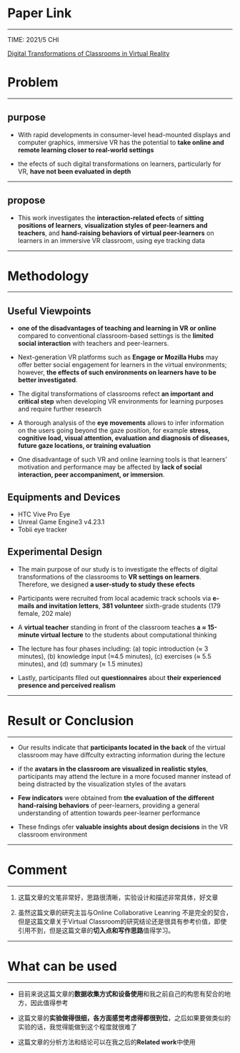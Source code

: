 # Paper Link
---

TIME: 2021/5 CHI

[Digital Transformations of Classrooms in Virtual Reality](https://dl.acm.org/doi/10.1145/3411764.3445596)


# Problem
---

## purpose

- With rapid developments in consumer-level head-mounted displays and computer graphics, immersive VR has the potential to **take online and remote learning closer to real-world settings**

- the efects of such digital transformations on learners, particularly for VR, **have not been evaluated in depth**
---

## propose

- This work investigates the **interaction-related efects** of **sitting positions of learners**, **visualization styles of peer-learners and teachers**, and **hand-raising behaviors of virtual peer-learners** on learners in an immersive VR classroom, using eye tracking data
---

# Methodology
---

## Useful Viewpoints

- **one of the disadvantages of teaching and learning in VR or online** compared to conventional classroom-based settings is the **limited social interaction** with teachers and peer-learners.

- Next-generation VR platforms such as **Engage or Mozilla Hubs** may offer better social engagement for learners in the virtual environments; however, **the effects of such environments on learners have to be better investigated**.

- The digital transformations of classrooms refect **an important and critical step** when developing VR environments for learning purposes and require further research

- A thorough analysis of the **eye movements** allows to infer information on the users going beyond the gaze position, for example **stress, cognitive load, visual attention, evaluation and diagnosis of diseases, future gaze locations, or training evaluation**

- One disadvantage of such VR and online learning tools is that learners’ motivation and performance may be affected by **lack of social interaction, peer accompaniment, or immersion**.

## Equipments and Devices

- HTC Vive Pro Eye 
- Unreal Game Engine3 v4.23.1
- Tobii eye tracker 

## Experimental Design
- The main purpose of our study is to investigate the effects of digital transformations of the classrooms to **VR settings on learners**. Therefore, we designed **a user-study to study these efects**

- Participants were recruited from local academic track schools via **e-mails and invitation letters**, **381 volunteer** sixth-grade students (179 female, 202 male)

- A **virtual teacher** standing in front of the classroom teaches **a ≈ 15-minute virtual lecture** to the students about computational thinking

- The lecture has four phases including:  (a) topic introduction (≈ 3 minutes), (b) knowledge input (≈4.5 minutes), (c) exercises (≈ 5.5 minutes), and (d) summary (≈ 1.5 minutes)

- Lastly, participants flled out **questionnaires** about **their experienced presence and perceived realism**
---

# Result or Conclusion
---

- Our results indicate that **participants located in the back** of the virtual classroom may have diffculty extracting information during the lecture

- if the **avatars in the classroom are visualized in realistic styles**, participants may attend the lecture in a more focused manner instead of being distracted by the visualization styles of the avatars

- **Few indicators** were obtained from **the evaluation of the different hand-raising behaviors** of peer-learners, providing a general understanding of attention towards peer-learner performance

- These fndings ofer **valuable insights about design decisions** in the VR classroom environment
---

# Comment
---

1. 这篇文章的文笔非常好，思路很清晰，实验设计和描述非常具体，好文章

2. 虽然这篇文章的研究主旨与Online Collaborative Leanring 不是完全的契合，但是这篇文章关于Virtual Classroom的研究结论还是很具有参考价值，即使引用不到，但是这篇文章的**切入点和写作思路**值得学习。
---

# What can be used
---

- 目前来说这篇文章的**数据收集方式和设备使用**和我之前自己的构思有契合的地方，因此值得参考

- 这篇文章的**实验做得很细，各方面感觉考虑得都很到位**，之后如果要做类似的实验的话，我觉得能做到这个程度就很难了

- 这篇文章的分析方法和结论可以在我之后的**Related work**中使用